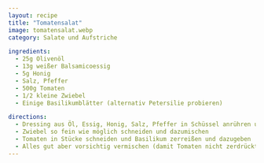 ```yaml
---
layout: recipe
title: "Tomatensalat"
image: tomatensalat.webp
category: Salate und Aufstriche

ingredients:
  - 25g Olivenöl
  - 13g weißer Balsamicoessig
  - 5g Honig
  - Salz, Pfeffer
  - 500g Tomaten
  - 1/2 kleine Zwiebel
  - Einige Basilikumblätter (alternativ Petersilie probieren)

directions:
  - Dressing aus Öl, Essig, Honig, Salz, Pfeffer in Schüssel anrühren und gut vermischen (mit Schneebesen?)
  - Zwiebel so fein wie möglich schneiden und dazumischen
  - Tomaten in Stücke schneiden und Basilikum zerreißen und dazugeben
  - Alles gut aber vorsichtig vermischen (damit Tomaten nicht zerdrückt werden) und servieren
---
```


